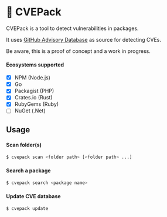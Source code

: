 # :space_invader: CVEPack

CVEPack is a tool to detect vulnerabilities in packages. 

It uses [GitHub Advisory Database](https://github.com/github/advisory-database) as source for detecting CVEs.

Be aware, this is a proof of concept and a work in progress.

#### Ecosystems supported

- [x] NPM (Node.js)
- [x] Go
- [x] Packagist (PHP)
- [x] Crates.io (Rust)
- [x] RubyGems (Ruby)
- [ ] NuGet (.Net)

## Usage

#### Scan folder(s)

```bash
$ cvepack scan <folder path> [<folder path> ...]
```

#### Search a package

```bash
$ cvepack search <package name>
```

#### Update CVE database

```bash
$ cvepack update
```